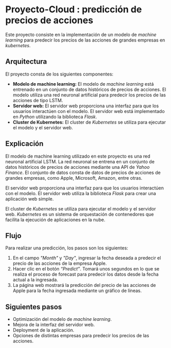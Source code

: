 # Proyecto-Cloud : predicción de precios de acciones

Este proyecto consiste en la implementación de un modelo de _machine learning_ para predecir los precios de las acciones de grandes empresas en _kubernetes_.

## Arquitectura

El proyecto consta de los siguientes componentes:

* **Modelo de machine learning:** El modelo de _machine learning_ está entrenado en un conjunto de datos históricos de precios de acciones. El modelo utiliza una red neuronal artificial para predecir los precios de las acciones de tipo LSTM.
* **Servidor web:** El servidor web proporciona una interfaz para que los usuarios interactúen con el modelo. El servidor web está implementado en _Python_ utilizando la biblioteca _Flask_.
* **Cluster de Kubernetes:** El cluster de _Kubernetes_ se utiliza para ejecutar el modelo y el servidor web.

## Explicación

El modelo de machine learning utilizado en este proyecto es una red neuronal artificial LSTM. La red neuronal se entrena en un conjunto de datos históricos de precios de acciones mediante una API de _Yahoo Finance_. El conjunto de datos consta de datos de precios de acciones de grandes empresas, como Apple, Microsoft, Amazon, entre otras.

El servidor web proporciona una interfaz para que los usuarios interactúen con el modelo. El servidor web utiliza la biblioteca _Flask_ para crear una aplicación web simple.

El cluster de _Kubernetes_ se utiliza para ejecutar el modelo y el servidor web. _Kubernetes_ es un sistema de orquestación de contenedores que facilita la ejecución de aplicaciones en la nube.

## Flujo

Para realizar una predicción, los pasos son los siguientes:

1. En el campo _"Month"_ y _"Day"_, ingresar la fecha deseada a predecir el precio de las acciones de la empresa Apple.
2. Hacer clic en el botón _“Predict”_. Tomará unos segundos en lo que se realiza el proceso de forecast para predecir los datos desde la fecha actual a la ingresada.
3. La página web mostrará la predicción del precio de las acciones de Apple para la fecha ingresada mediante un gráfico de líneas.

## Siguientes pasos
* Optimización del modelo de _machine learning_.
* Mejora de la interfaz del servidor web.
* Deployment de la aplicación.
* Opciones de distintas empresas para predecir los precios de las acciones.


